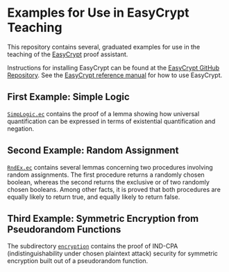 Examples for Use in EasyCrypt Teaching
====================================================================

This repository contains several, graduated examples for use in the
teaching of the [EasyCrypt](https://www.easycrypt.info/trac/) proof
assistant.

Instructions for installing EasyCrypt can be found at the [EasyCrypt
GitHub Repository](https://github.com/EasyCrypt/easycrypt).  See the
[EasyCrypt reference
manual](https://www.easycrypt.info/documentation/refman.pdf) for how
to use EasyCrypt.

First Example: Simple Logic
--------------------------------------------------------------------

[`SimpLogic.ec`](../master/SimpLogic.ec) contains the proof of a lemma
showing how universal quantification can be expressed in terms
of existential quantification and negation.

Second Example: Random Assignment
--------------------------------------------------------------------

[`RndEx.ec`](../master/RndEx.ec) contains several lemmas concerning
two procedures involving random assignments. The first procedure
returns a randomly chosen boolean, whereas the second returns the
exclusive or of two randomly chosen booleans. Among other facts,
it is proved that both procedures are equally likely to return
true, and equally likely to return false.

Third Example: Symmetric Encryption from Pseudorandom Functions
--------------------------------------------------------------------

The subdirectory [`encryption`](../master/encryption) contains the proof
of IND-CPA (indistinguishability under chosen plaintext attack)
security for symmetric encryption built out of a pseudorandom
function.
